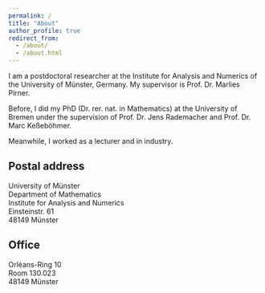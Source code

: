 ```yaml
---
permalink: /
title: "About"
author_profile: true
redirect_from: 
  - /about/
  - /about.html
---
```

I am a postdoctoral researcher at the Institute for Analysis and Numerics of the University of Münster, Germany. My supervisor is Prof. Dr. Marlies Pirner.

Before, I did my PhD (Dr. rer. nat. in Mathematics) at the University of Bremen under the supervision of Prof. Dr. Jens Rademacher and Prof. Dr. Marc Keßeböhmer.

Meanwhile, I worked as a lecturer and in industry.
<!-- <h2 id="postal">Postal address</h2> -->
## Postal address

University of Münster<br>
Department of Mathematics<br>
Institute for Analysis and Numerics<br>
Einsteinstr. 61<br>
48149 Münster

<!-- <h2 id="office">Office</h2> -->
## Office
Orléans-Ring 10<br>
Room 130.023<br>
48149 Münster






 

